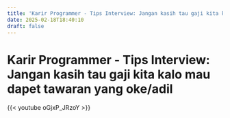 ```yaml
---
title: 'Karir Programmer - Tips Interview: Jangan kasih tau gaji kita kalo mau dapet tawaran yang oke/adil'
date: 2025-02-18T18:40:10
draft: false
---
```


# Karir Programmer - Tips Interview: Jangan kasih tau gaji kita kalo mau dapet tawaran yang oke/adil

{{< youtube oGjxP_JRzoY >}}
